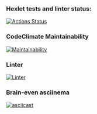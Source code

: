 ### Hexlet tests and linter status:
[![Actions Status](https://github.com/Liat3s/php-project-lvl1/workflows/hexlet-check/badge.svg)](https://github.com/Liat3s/php-project-lvl1/actions)

### CodeClimate Maintainability
[![Maintainability](https://api.codeclimate.com/v1/badges/1591a2daa983b74df259/maintainability)](https://codeclimate.com/github/Liat3s/php-project-lvl1/maintainability)

### Linter
[![Linter](https://github.com/Liat3s/php-project-lvl1/actions/workflows/makefile.yml/badge.svg)](https://github.com/Liat3s/php-project-lvl1/actions/workflows/makefile.yml/badge.svg)

### Brain-even asciinema
[![asciicast](https://asciinema.org/a/FXcjtzLQYAKKn8GLaCfyGiyzX.svg)](https://asciinema.org/a/FXcjtzLQYAKKn8GLaCfyGiyzX)
